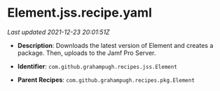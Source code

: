 # Element.jss.recipe.yaml

_Last updated 2021-12-23 20:01:51Z_

- **Description**: Downloads the latest version of Element and creates a package. Then, uploads to the Jamf Pro Server.

- **Identifier**: `com.github.grahampugh.recipes.jss.Element`

- **Parent Recipes**: `com.github.grahampugh.recipes.pkg.Element`
